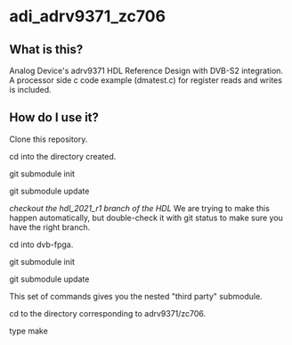 # adi_adrv9371_zc706

## What is this?
Analog Device's adrv9371 HDL Reference Design with DVB-S2 integration. A processor side c code example (dmatest.c) for register reads and writes is included. 

## How do I use it?

Clone this repository.

cd into the directory created.

git submodule init

git submodule update

_checkout the hdl_2021_r1 branch of the HDL_ We are trying to make this happen automatically, but double-check it with git status to make sure you have the right branch. 

cd into dvb-fpga.

git submodule init

git submodule update

This set of commands gives you the nested "third party" submodule. 

cd to the directory corresponding to adrv9371/zc706.

type make

